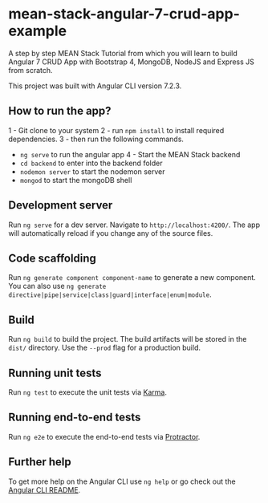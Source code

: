 # mean-stack-angular-7-crud-app-example
A step by step  MEAN Stack Tutorial from which you will learn to build Angular 7 CRUD App with Bootstrap 4, MongoDB, NodeJS and Express JS from scratch.

This project was built with Angular CLI version 7.2.3.

## How to run the app?
1 - Git clone to your system
2 - run `npm install` to install required dependencies.
3 - then run the following commands.
  - `ng serve` to run the angular app
4 - Start the MEAN Stack backend
  - `cd backend` to enter into the backend folder
  - `nodemon server` to start the nodemon server
  - `mongod` to start the mongoDB shell

## Development server

Run `ng serve` for a dev server. Navigate to `http://localhost:4200/`. The app will automatically reload if you change any of the source files.

## Code scaffolding

Run `ng generate component component-name` to generate a new component. You can also use `ng generate directive|pipe|service|class|guard|interface|enum|module`.

## Build

Run `ng build` to build the project. The build artifacts will be stored in the `dist/` directory. Use the `--prod` flag for a production build.

## Running unit tests

Run `ng test` to execute the unit tests via [Karma](https://karma-runner.github.io).

## Running end-to-end tests

Run `ng e2e` to execute the end-to-end tests via [Protractor](http://www.protractortest.org/).

## Further help

To get more help on the Angular CLI use `ng help` or go check out the [Angular CLI README](https://github.com/angular/angular-cli/blob/master/README.md).
